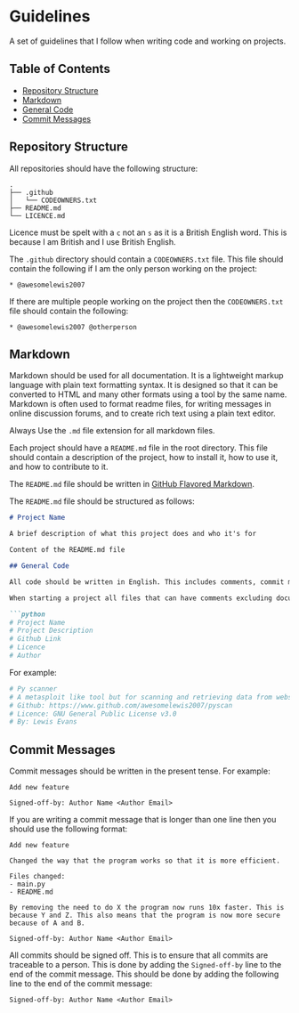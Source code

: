 # Guidelines

A set of guidelines that I follow when writing code and working on projects.

## Table of Contents

- [Repository Structure](#repository-structure)
- [Markdown](#markdown)
- [General Code](#general-code)
- [Commit Messages](#commit-messages)

## Repository Structure

All repositories should have the following structure:

```
.
├── .github
│   └── CODEOWNERS.txt
├── README.md
└── LICENCE.md 
```

Licence must be spelt with a `c` not an `s` as it is a British English word. This is because I am British and I use British English.

The `.github` directory should contain a `CODEOWNERS.txt` file. This file should contain the following if I am the only person working on the project:

```
* @awesomelewis2007
```                                                                       


If there are multiple people working on the project then the `CODEOWNERS.txt` file should contain the following:

```
* @awesomelewis2007 @otherperson
```

## Markdown

Markdown should be used for all documentation. It is a lightweight markup language with plain text formatting syntax. It is designed so that it can be converted to HTML and many other formats using a tool by the same name. Markdown is often used to format readme files, for writing messages in online discussion forums, and to create rich text using a plain text editor.

Always Use the `.md` file extension for all markdown files.

Each project should have a `README.md` file in the root directory. This file should contain a description of the project, how to install it, how to use it, and how to contribute to it.

The `README.md` file should be written in [GitHub Flavored Markdown](https://guides.github.com/features/mastering-markdown/).

The `README.md` file should be structured as follows:

```markdown
# Project Name

A brief description of what this project does and who it's for

Content of the README.md file

## General Code

All code should be written in English. This includes comments, commit messages, and documentation. This is to ensure that all code is consistent and easy to understand. All code should be written in the same style. This includes indentation, spacing, and naming conventions.

When starting a project all files that can have comments excluding documentation should have a comment at the top of the file that contains the following information:

```python
# Project Name
# Project Description
# Github Link
# Licence
# Author
```

For example:

```python
# Py scanner
# A metasploit like tool but for scanning and retrieving data from websites.
# Github: https://www.github.com/awesomelewis2007/pyscan
# Licence: GNU General Public License v3.0
# By: Lewis Evans
```

## Commit Messages

Commit messages should be written in the present tense. For example:

```
Add new feature

Signed-off-by: Author Name <Author Email>
```

If you are writing a commit message that is longer than one line then you should use the following format:

```
Add new feature

Changed the way that the program works so that it is more efficient.

Files changed:
- main.py
- README.md

By removing the need to do X the program now runs 10x faster. This is because Y and Z. This also means that the program is now more secure because of A and B.

Signed-off-by: Author Name <Author Email>
```

All commits should be signed off. This is to ensure that all commits are traceable to a person. This is done by adding the `Signed-off-by` line to the end of the commit message. This should be done by adding the following line to the end of the commit message:

```
Signed-off-by: Author Name <Author Email>
```